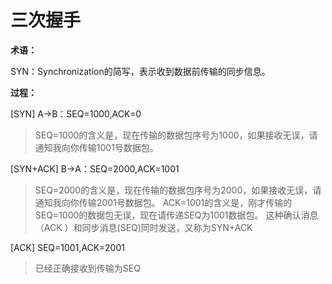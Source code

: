 # 三次握手

**术语：**

SYN：Synchronization的简写，表示收到数据前传输的同步信息。

**过程：**

\[SYN] A->B：SEQ=1000,ACK=0

> SEQ=1000的含义是，现在传输的数据包序号为1000，如果接收无误，请通知我向你传输1001号数据包。

\[SYN+ACK] B->A：SEQ=2000,ACK=1001

> SEQ=2000的含义是，现在传输的数据包序号为2000，如果接收无误，请通知我向你传输2001号数据包。
> ACK=1001的含义是，刚才传输的SEQ=1000的数据包无误，现在请传递SEQ为1001数据包。
> 这种确认消息（ACK ）和同步消息(SEQ)同时发送，又称为SYN+ACK

\[ACK] SEQ=1001,ACK=2001

> 已经正确接收到传输为SEQ
